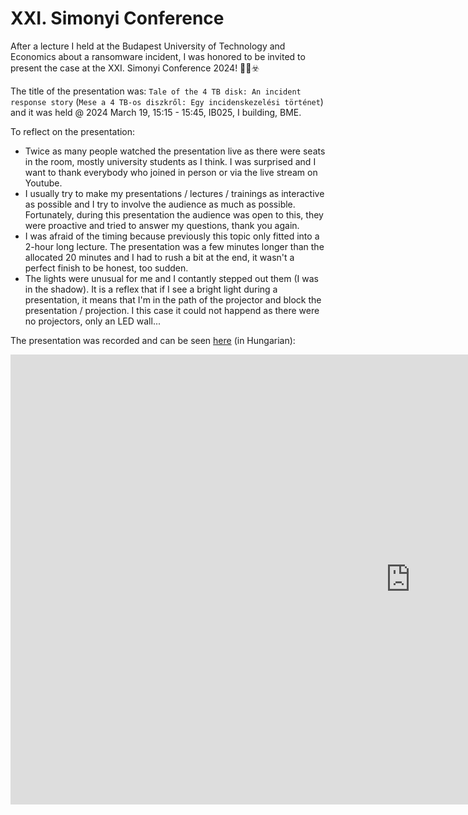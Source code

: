 # XXI. Simonyi Conference

After a lecture I held at the Budapest University of Technology and Economics about a ransomware incident, I was honored to be invited to present the case at the XXI. Simonyi Conference 2024! 👨‍🏫☣️

The title of the presentation was: `Tale of the 4 TB disk: An incident response story` (`Mese a 4 TB-os diszkről: Egy incidenskezelési történet`) and it was held @ 2024 March 19, 15:15 - 15:45, IB025, I building, BME.

To reflect on the presentation:
- Twice as many people watched the presentation live as there were seats in the room, mostly university students as I think. I was surprised and I want to thank everybody who joined in person or via the live stream on Youtube.
- I usually try to make my presentations / lectures / trainings as interactive as possible and I try to involve the audience as much as possible. Fortunately, during this presentation the audience was open to this, they were proactive and tried to answer my questions, thank you again.
- I was afraid of the timing because previously this topic only fitted into a 2-hour long lecture. The presentation was a few minutes longer than the allocated 20 minutes and I had to rush a bit at the end, it wasn't a perfect finish to be honest, too sudden.
- The lights were unusual for me and I contantly stepped out them (I was in the shadow). It is a reflex that if I see a bright light during a presentation, it means that I'm in the path of the projector and block the presentation / projection. I this case it could not happend as there were no projectors, only an LED wall...

The presentation was recorded and can be seen [here](https://www.youtube.com/watch?v=CUUHlpO-kzk?t=10113) (in Hungarian):

<iframe width="1280" height="720" src="https://www.youtube.com/watch?v=aseOC9qMLEg" title="XXI. Simonyi Conference – Tale of the 4 TB disk (in Hungarian)" frameborder="0" allow="accelerometer; autoplay; clipboard-write; encrypted-media; gyroscope; picture-in-picture; web-share" referrerpolicy="strict-origin-when-cross-origin" allowfullscreen></iframe>